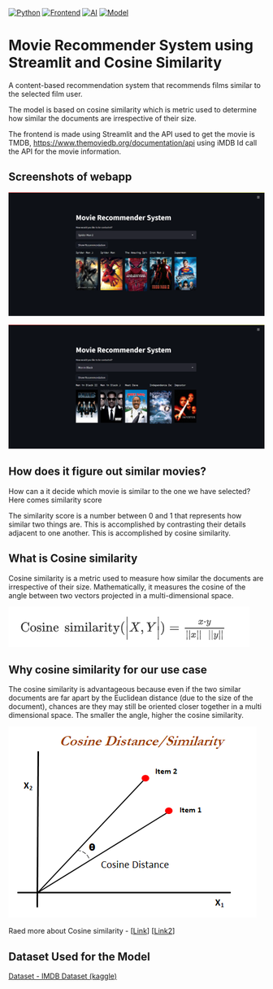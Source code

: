 
[![Python](https://img.shields.io/badge/Python-3.9-orange)](https://www.python.org/downloads/release/python-390/)  [![Frontend](https://img.shields.io/badge/Frontend-Stremlit-green)](https://streamlit.io) [![AI](https://img.shields.io/badge/API-TMDB-yellow)](https://www.themoviedb.org/documentation/api) [![Model](https://img.shields.io/badge/Model-Cosine%20Similarity-red)](https://www.sciencedirect.com/topics/computer-science/cosine-similarity)


# Movie Recommender System using Streamlit and Cosine Similarity

A content-based recommendation system that recommends films 
similar to the selected film user.

The model is based on cosine similarity which is metric used 
to determine how similar the documents are irrespective of
their size.

The frontend is made using Streamlit and the API used to get the movie is TMDB, https://www.themoviedb.org/documentation/api
using iMDB Id call the API for the movie information.

## Screenshots of webapp

![App Screenshot](https://github.com/Equinox0606/Movie-Recommender-System/blob/b5a8c66ecb09c68aa11273e648c4543067c58bf8/Images/Opera%20Snapshot_2022-03-30_235305_localhost.png?raw=true)


![App Screenshot](https://github.com/Equinox0606/Movie-Recommender-System/blob/main/Images/Opera%20Snapshot_2022-03-30_235142_localhost.png?raw=true)




## How does it figure out similar movies?

How can a it decide which movie is similar to the one we have selected?
Here comes similarity score

The similarity score is a number between 0 and 1 that represents 
how similar two things are. This is accomplished by contrasting 
their details adjacent to one another. This is accomplished by
 cosine similarity.

## What is Cosine similarity

Cosine similarity is a metric used to measure how similar the
 documents are irrespective of their size. Mathematically, 
 it measures the cosine of the angle between two vectors 
 projected in a multi-dimensional space.

![App Screenshot](https://github.com/Equinox0606/Movie-Recommender-System/blob/main/Images/Opera%20Snapshot_2022-03-31_001642_www.sciencedirect.com.png?raw=true)

## Why cosine similarity for our use case

The cosine similarity is advantageous because even if the two
 similar documents are far apart by the Euclidean distance 
 (due to the size of the document), chances are they may still 
 be oriented closer together in a multi dimensional space. The 
 smaller the angle, higher the cosine similarity.

![App Screenshot](https://github.com/Equinox0606/Movie-Recommender-System/blob/main/Images/2b4a7a82-ad4c-4b2a-b808-e423a334de6f.png?raw=true)

Raed more about Cosine similarity - [[Link](https://www.sciencedirect.com/topics/computer-science/cosine-similarity)] [[Link2](https://www.machinelearningplus.com/nlp/cosine-similarity/)]
## Dataset Used for the Model

[Dataset - IMDB Dataset (kaggle)](https://www.kaggle.com/datasets/lakshmi25npathi/imdb-dataset-of-50k-movie-reviews)

